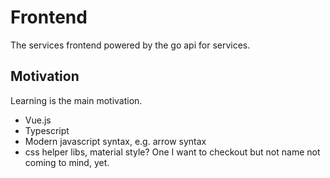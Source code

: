# Frontend

The services frontend powered by the go api for services.

## Motivation

Learning is the main motivation.

- Vue.js
- Typescript
- Modern javascript syntax, e.g. arrow syntax
- css helper libs, material style? One I want to checkout but not name not coming to mind, yet.
